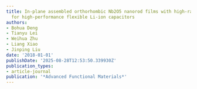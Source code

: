 ```yaml
---
title: In-plane assembled orthorhombic Nb2O5 nanorod films with high-rate Li+ intercalation
  for high-performance flexible Li-ion capacitors
authors:
- Bohua Deng
- Tianyu Lei
- Weihua Zhu
- Liang Xiao
- Jinping Liu
date: '2018-01-01'
publishDate: '2025-08-28T12:53:50.339930Z'
publication_types:
- article-journal
publication: '*Advanced Functional Materials*'
---
```

